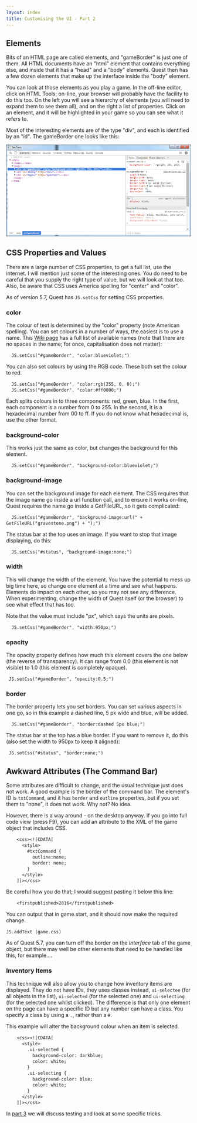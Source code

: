 ```yaml
---
layout: index
title: Customising the UI - Part 2
---
```


Elements
--------

Bits of an HTML page are called elements, and "gameBorder" is just one of them. All HTML documents have an "html" element that contains everything else, and inside that it has a "head" and a "body" elements. Quest then has a few dozen elements that make up the interface inside the "body" element.

You can look at those elements as you play a game. In the off-line editor, click on HTML Tools; on-line, your browser will probably have the facility to do this too. On the left you will see a hierarchy of elements (you will need to expand them to see them all), and on the right a list of properties. Click on an element, and it will be highlighted in your game so you can see what it refers to.

Most of the interesting elements are of the type "div", and each is identified by an "id". The gameBorder one looks like this:

![](devtools.png "devtools.png")


CSS Properties and Values
-------------------------

There are a large number of CSS properties, to get a full list, use the internet. I will mention just some of the interesting ones. You do need to be careful that you supply the right type of value, but we will look at that too. Also, be aware that CSS uses America spelling for "center" and "color".

As of version 5.7, Quest has `JS.setCss` for setting CSS properties.

### color

The colour of text is determined by the "color" property (note American spelling). You can set colours in a number of ways, the easiest is to use a name. This [Wiki page](http://en.wikipedia.org/wiki/Web_colors) has a full list of available names (note that there are no spaces in the name; for once, capitalisation does not matter):
```
  JS.setCss("#gameBorder", "color:blueviolet;")
```
You can also set colours by using the RGB code. These both set the colour to red.
```
  JS.setCss("#gameBorder", "color:rgb(255, 0, 0);")
  JS.setCss("#gameBorder", "color:#ff0000;")
```
Each splits colours in to three components: red, green, blue. In the first, each component is a number from 0 to 255. In the second, it is a hexadecimal number from 00 to ff. If you do not know what hexadecimal is, use the other format.


### background-color

This works just the same as color, but changes the background for this element.
```
  JS.setCss("#gameBorder", "background-color:blueviolet;")
```

### background-image

You can set the background image for each element. The CSS requires that the image name go inside a url function call, and to ensure it works on-line, Quest requires the name go inside a GetFileURL, so it gets complicated:
```
  JS.setCss("#gameBorder", "background-image:url(" + GetFileURL("gravestone.png") + ");")
```
The status bar at the top uses an image. If you want to stop that image displaying, do this:
```
  JS.setCss("#status", "background-image:none;")
```

### width

This will change the width of the element. You have the potential to mess up big time here, so change one element at a time and see what happens. Elements do impact on each other, so you may not see any difference. When experimenting, change the width of Quest itself (or the browser) to see what effect that has too.

Note that the value must include "px", which says the units are pixels.
```
  JS.setCss("#gameBorder", "width:950px;")
```

### opacity

The opacity property defines how much this element covers the one below (the reverse of transparency). It can range from 0.0 (this element is not visible) to 1.0 (this element is completely opaque).
```
 JS.setCss("#gameBorder", "opacity:0.5;")
```

### border

The border property lets you set borders. You can set various aspects in one go, so in this example a dashed line, 5 px wide and blue, will be added.
```
  JS.setCss("#gameBorder", "border:dashed 5px blue;")
```
The status bar at the top has a blue border. If you want to remove it, do this (also set the width to 950px to keep it aligned):
```
 JS.setCss("#status", "border:none;")
```

Awkward Attributes (The Command Bar)
-----------------------------------

Some attributes are difficult to change, and the usual technique just does not work. A good example is the border of the command bar. The element's ID is `txtCommand`, and it has `border` and `outline` properties, but if you set them to "none", it does not work. Why not? No idea.

However, there is a way around - on the desktop anyway. If you go into full code view (press F9), you can add an attribute to the XML of the game object that includes CSS.
```
    <css><![CDATA[
      <style>
        #txtCommand {
          outline:none;
          border: none;
        }
      </style>
    ]]></css>
```
Be careful how you do that; I would suggest pasting it below this line:
```
    <firstpublished>2016</firstpublished>
```
You can output that in game.start, and it should now make the required change.
```
JS.addText (game.css)
```

As of Quest 5.7, you can turn off the border on the _Interface_ tab of the game object, but there may well be other elements that need to be handled like this, for example....

### Inventory Items

This technique will also allow you to change how inventory items are displayed. They do not have IDs, they uses classes instead, `ui-selectee` (for all objects in the list), `ui-selected` (for the selected one) and `ui-selecting` (for the selected one whilst clicked). The difference is that only one element on the page can have a specific ID but any number can have a class. You specify a class by using a `.`, rather than a `#`.

This example will alter the background colour when an item is selected.
```
    <css><![CDATA[
      <style>
        .ui-selected {
          background-color: darkblue;
          color: white;
        }
        .ui-selecting {
          background-color: blue;
          color: white;
        }
      </style>
    ]]></css>
```

In [part 3](ui-javascript3.html) we will discuss testing and look at some specific tricks.
